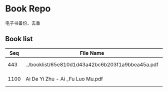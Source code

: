 Book Repo
=========

电子书备份、去重

Book list
---------

| Seq | File Name | Size | MD5 |
| --- | --------- | ---- | --- |
| 443 | ../booklist/65e810d1d43a42bc6b203f1a9bbea45a.pdf | 464 KB | 65e810d1d43a42bc6b203f1a9bbea45a | 
| 1100 | Ai De Yi Zhu - Ai _Fu Luo Mu.pdf | 464 KB | 65e810d1d43a42bc6b203f1a9bbea45a | 
